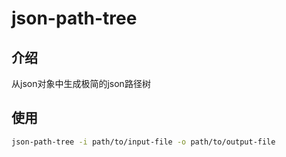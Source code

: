 # json-path-tree
## 介绍
从json对象中生成极简的json路径树
## 使用
```sh
json-path-tree -i path/to/input-file -o path/to/output-file
```